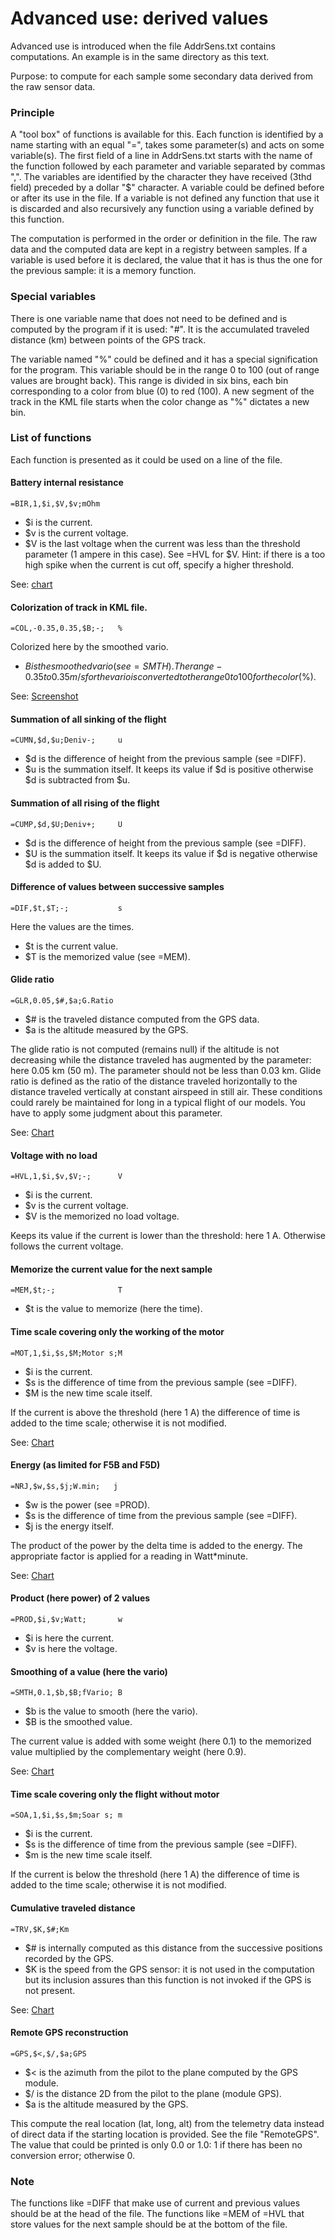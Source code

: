 # Advanced use: derived values

Advanced use is introduced when the file AddrSens.txt contains
computations. An example is in the same directory as this text.

Purpose: to compute for each sample some secondary data
derived from the raw sensor data.

### Principle

A "tool box" of functions is available for this. Each function
is identified by a name starting with an equal "=", takes
some parameter(s) and acts on some variable(s).
The first field of a line in AddrSens.txt starts with the name
of the function followed by each parameter and variable
separated by commas ",". The variables are identified
by the character they have received (3thd field) preceded by a
dollar "$" character. A variable could be defined before or after
its use in the file.
If a variable is not defined any function that use it is discarded
and also recursively any function using a variable defined
by this function.

The computation is performed in the order or definition in the file.
The raw data and the computed data are kept in a registry between
samples. If a variable is used before it is declared, the value
that it has is thus the one for the previous sample: it is a
memory function.

### Special variables

There is one variable name that does not need to be defined and is
computed by the program if it is used: "\#". It is the accumulated
traveled distance (km) between points of the GPS track.

The variable named "%" could be defined and it has a special
signification for the program. This variable should be in the range
0 to 100 (out of range values are brought back). This range is divided
in six bins, each bin corresponding to a color from blue (0) to red (100).
A new segment of the track in the KML file starts when the color
change as "%" dictates a new bin.


### List of functions

Each function is presented as it could be used on a line of the file.

#### Battery internal resistance

    =BIR,1,$i,$V,$v;mOhm  

+ $i is the current. 
+ $v is the current voltage.
+ $V is the last voltage when the current was less than the threshold
 parameter (1 ampere in this case). See =HVL for $V.
Hint: if there is a too high spike when the current is cut off,
specify a higher threshold.

See: [chart](Gallery/MSB_0095_17_4_12.jpg)

#### Colorization of track in KML file.

    =COL,-0.35,0.35,$B;-;   %

Colorized here by the smoothed vario.
+ $B is the smoothed vario (see =SMTH). The range -0.35 to 0.35 m/s
for the vario is converted to the range 0 to 100 for the color ($%). 

See: [Screenshot](Gallery/Screenshot_2017-11-22-15-49-49.jpg)

#### Summation of all sinking of the flight

    =CUMN,$d,$u;Deniv-;     u

+ $d is the difference of height
from the previous sample (see =DIFF).
+ $u is the summation itself.
It keeps its value if $d is positive otherwise $d is subtracted
from $u.

#### Summation of all rising of the flight

    =CUMP,$d,$U;Deniv+;     U

+ $d is the difference of height
from the previous sample (see =DIFF).
+ $U is the summation itself.
It keeps its value if $d is negative otherwise $d is added to $U.

#### Difference of values between successive samples

    =DIF,$t,$T;-;           s

Here the values are the times.

+ $t is the current value.
+ $T is the memorized value (see =MEM).

#### Glide ratio

    =GLR,0.05,$#,$a;G.Ratio

+ $# is the traveled distance computed from the GPS data.
+ $a is the altitude measured by the GPS.

The glide ratio is not computed (remains null) if the altitude
is not decreasing while the distance traveled has augmented
by the parameter: here 0.05 km (50 m). The parameter should not
be less than 0.03 km.
Glide ratio is defined as the ratio of the distance traveled
horizontally to the distance traveled vertically at constant
airspeed in still air. These conditions could rarely be maintained
for long in a typical flight of our models. You have to apply
some judgment about this parameter.

See: [Chart](Gallery/MSB_0083_12_3_15.jpg)

#### Voltage with no load

    =HVL,1,$i,$v,$V;-;      V

+ $i is the current. 
+ $v is the current voltage.
+ $V is the memorized no load voltage.

Keeps its value if the current is lower than the threshold: here 1 A.
Otherwise follows the current voltage.

#### Memorize the current value for the next sample

    =MEM,$t;-;              T

+ $t is the value
to memorize (here the time).

#### Time scale covering only the working of the motor

    =MOT,1,$i,$s,$M;Motor s;M

+ $i is the current.
+ $s is the difference of time from the previous sample (see =DIFF).
+ $M is the new time scale itself.

If the current is above the threshold (here 1 A) the difference
of time is added to the time scale; otherwise it is not modified.

See: [Chart](Gallery/MSB_0095_17_4_12.jpg)

#### Energy (as limited for F5B and F5D)

    =NRJ,$w,$s,$j;W.min;   j
+ $w is the power (see =PROD).
+ $s is the difference of time from the previous sample (see =DIFF).
+ $j is the energy itself.

The product of the power by the delta time is added to the energy.
The appropriate factor is applied for a reading in Watt\*minute.

See: [Chart](Gallery/MSB_0095_0_4_11.jpg)

#### Product (here power) of 2 values

    =PROD,$i,$v;Watt;       w
+ $i is here the current.
+ $v is here the voltage.

#### Smoothing of a value (here the vario)

    =SMTH,0.1,$b,$B;fVario; B

+ $b is the value to smooth
(here the vario).
+ $B is the smoothed value.

The current value is added with some weight (here 0.1) to the
memorized value multiplied by the complementary weight (here 0.9). 

See: [Chart](Gallery/MSB_0069_0_4_10_3.jpg)

#### Time scale covering only the flight without motor

    =SOA,1,$i,$s,$m;Soar s; m
+ $i is the current.
+ $s is the difference of time from the previous sample (see =DIFF).
+ $m is the new time scale itself.

If the current is below the threshold (here 1 A) the difference
of time is added to the time scale; otherwise it is not modified.

#### Cumulative traveled distance

    =TRV,$K,$#;Km

+ $# is internally computed as this
distance from the successive positions recorded by the GPS.
+ $K is the speed from the GPS sensor: it is not used in the
computation but its inclusion assures than this function
is not invoked if the GPS is not present. 

See: [Chart](Gallery/MSB_0095_17_4_12.jpg)

#### Remote GPS reconstruction

    =GPS,$<,$/,$a;GPS
    
+ $< is the azimuth from the pilot to the plane computed by
 the GPS module.
+ $/ is the distance 2D from the pilot to the plane (module GPS).
+ $a is the altitude measured by the GPS.

This compute the real location (lat, long, alt) from the telemetry
data instead of direct data if the starting location is provided.
See the file "RemoteGPS".
The value that could be printed is only 0.0 or 1.0: 1 if there has
been no conversion error; otherwise 0.

### Note

The functions like =DIFF that make use of current and previous
values should be at the head of the file.
The functions like =MEM of =HVL that store values for the next sample
should be at the bottom of the file.

